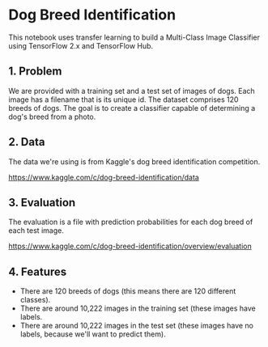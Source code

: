 # Dog Breed Identification
This notebook uses transfer learning to build a Multi-Class Image Classifier using TensorFlow 2.x and TensorFlow Hub.

## 1. Problem

We are provided with a training set and a test set of images of dogs. Each image has a filename that is its unique id. The dataset comprises 120 breeds of dogs. The goal is to create a classifier capable of determining a dog's breed from a photo.

## 2. Data

The data we're using is from Kaggle's dog breed identification competition.

https://www.kaggle.com/c/dog-breed-identification/data 

## 3. Evaluation

The evaluation is a file with prediction probabilities for each dog breed of each test image.

https://www.kaggle.com/c/dog-breed-identification/overview/evaluation

## 4. Features
* There are 120 breeds of dogs (this means there are 120 different classes).
* There are around 10,222 images in the training set (these images have labels.
* There are around 10,222 images in the test set (these images have no labels, because we'll want to predict them).
